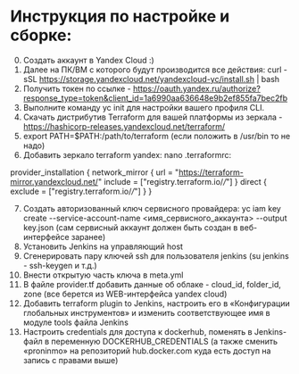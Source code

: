 # Инструкция по настройке и сборке:

0. Создать аккаунт в Yandex Cloud :) 
1. Далее на ПК/ВМ с которого будут производится все действия: 
   curl -sSL https://storage.yandexcloud.net/yandexcloud-yc/install.sh | bash
2. Получить токен по ссылке - https://oauth.yandex.ru/authorize?response_type=token&client_id=1a6990aa636648e9b2ef855fa7bec2fb
3. Выполните команду yc init для настройки вашего профиля CLI.
4. Скачать дистрибутив Terraform для вашей платформы из зеркала - https://hashicorp-releases.yandexcloud.net/terraform/
5. export PATH=$PATH:/path/to/terraform (если положить в /usr/bin то не надо)
6. Добавить зеркало terraform yandex: nano .terraformrc:

provider_installation {
  network_mirror {
    url = "https://terraform-mirror.yandexcloud.net/"
    include = ["registry.terraform.io/*/*"]
  }
  direct {
    exclude = ["registry.terraform.io/*/*"]
  }
}

7.  Создать авторизованный ключ сервисного провайдера: yc iam key create --service-account-name <имя_сервисного_аккаунта> --output key.json (сам сервисный аккаунт должен быть создан в веб-интерфейсе заранее)
8.  Установить Jenkins на управляющий host
9.  Сгенерировать пару ключей ssh для пользователя jenkins (su jenkins - ssh-keygen и т.д.)
10. Внести открытую часть ключа в meta.yml
11. В файле provider.tf добавить данные об облаке - cloud_id, folder_id, zone (все берется из WEB-интерфейса yandex cloud) 
12. Добавить terraform plugin to Jenkins, настроить его в «Конфигурации глобальных инструментов» и изменить соответствующее имя в модуле tools файла Jenkins 
13. Настроить credentials для доступа к dockerhub, поменять в Jenkins-файл в переменную DOCKERHUB_CREDENTIALS (а также сменить «proninmo» на репозиторий  hub.docker.com куда есть доступ на запись с правами выше)
